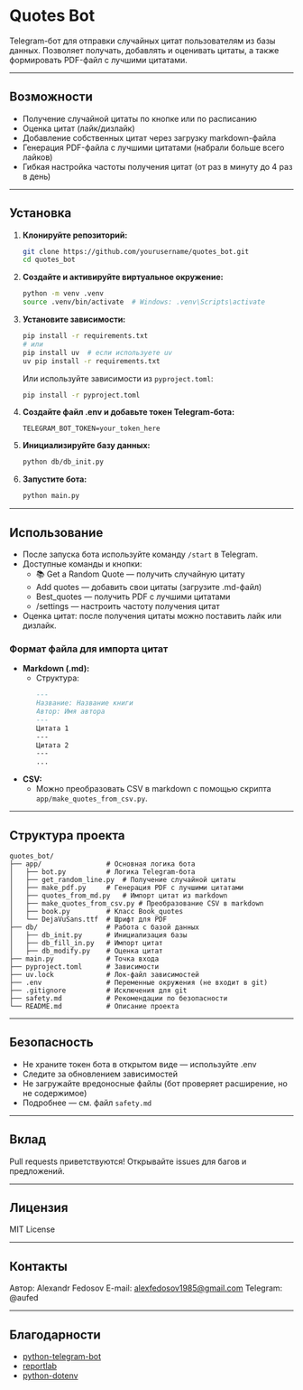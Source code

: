 # Quotes Bot

Telegram-бот для отправки случайных цитат пользователям из базы данных. 
Позволяет получать, добавлять и оценивать цитаты, а также формировать PDF-файл с лучшими цитатами.

---

## Возможности

- Получение случайной цитаты по кнопке или по расписанию
- Оценка цитат (лайк/дизлайк)
- Добавление собственных цитат через загрузку markdown-файла
- Генерация PDF-файла с лучшими цитатами (набрали больше всего лайков)
- Гибкая настройка частоты получения цитат (от раз в минуту до 4 раз в день)

---

## Установка

1. **Клонируйте репозиторий:**
   ```bash
   git clone https://github.com/yourusername/quotes_bot.git
   cd quotes_bot
   ```
2. **Создайте и активируйте виртуальное окружение:**
   ```bash
   python -m venv .venv
   source .venv/bin/activate  # Windows: .venv\Scripts\activate
   ```
3. **Установите зависимости:**
   ```bash
   pip install -r requirements.txt
   # или
   pip install uv  # если используете uv
   uv pip install -r requirements.txt
   ```
   Или используйте зависимости из `pyproject.toml`:
   ```bash
   pip install -r pyproject.toml
   ```
4. **Создайте файл .env и добавьте токен Telegram-бота:**
   ```env
   TELEGRAM_BOT_TOKEN=your_token_here
   ```
5. **Инициализируйте базу данных:**
   ```bash
   python db/db_init.py
   ```
6. **Запустите бота:**
   ```bash
   python main.py
   ```

---

## Использование

- После запуска бота используйте команду `/start` в Telegram.
- Доступные команды и кнопки:
  - 📚 Get a Random Quote — получить случайную цитату
  - Add quotes — добавить свои цитаты (загрузите .md-файл)
  - Best_quotes — получить PDF с лучшими цитатами
  - /settings — настроить частоту получения цитат
- Оценка цитат: после получения цитаты можно поставить лайк или дизлайк.

### Формат файла для импорта цитат

- **Markdown (.md):**
  - Структура:
    ```md
    ---
    Название: Название книги
    Автор: Имя автора
    ---
    Цитата 1
    ---
    Цитата 2
    ---
    ...
    ```
- **CSV:**
  - Можно преобразовать CSV в markdown с помощью скрипта `app/make_quotes_from_csv.py`.

---

## Структура проекта

```
quotes_bot/
├── app/                # Основная логика бота
│   ├── bot.py          # Логика Telegram-бота
│   ├── get_random_line.py  # Получение случайной цитаты
│   ├── make_pdf.py     # Генерация PDF с лучшими цитатами
│   ├── quotes_from_md.py   # Импорт цитат из markdown
│   ├── make_quotes_from_csv.py # Преобразование CSV в markdown
│   ├── book.py         # Класс Book_quotes
│   └── DejaVuSans.ttf  # Шрифт для PDF
├── db/                 # Работа с базой данных
│   ├── db_init.py      # Инициализация базы
│   ├── db_fill_in.py   # Импорт цитат
│   ├── db_modify.py    # Оценка цитат
├── main.py             # Точка входа
├── pyproject.toml      # Зависимости
├── uv.lock             # Лок-файл зависимостей
├── .env                # Переменные окружения (не входит в git)
├── .gitignore          # Исключения для git
├── safety.md           # Рекомендации по безопасности
└── README.md           # Описание проекта
```

---

## Безопасность

- Не храните токен бота в открытом виде — используйте .env
- Следите за обновлением зависимостей
- Не загружайте вредоносные файлы (бот проверяет расширение, но не содержимое)
- Подробнее — см. файл `safety.md`

---

## Вклад

Pull requests приветствуются! Открывайте issues для багов и предложений.

---

## Лицензия

MIT License

---

## Контакты

Автор: Alexandr Fedosov
E-mail: alexfedosov1985@gmail.com
Telegram: @aufed

---

## Благодарности

- [python-telegram-bot](https://python-telegram-bot.org/)
- [reportlab](https://www.reportlab.com/)
- [python-dotenv](https://github.com/theskumar/python-dotenv)
